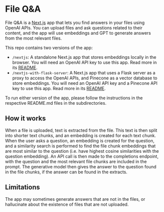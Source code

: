 # File Q&A

File Q&A is a [Next.js](https://nextjs.org/) app that lets you find answers in your files using OpenAI APIs. You can upload files and ask questions related to their content, and the app will use embeddings and GPT to generate answers from the most relevant files.

This repo contains two versions of the app:

- `/nextjs`: A standalone Next.js app that stores embeddings locally in the browser. You will need an OpenAI API key to use this app. Read more in its [README](nextjs/README.md).
- `/nextjs-with-flask-server`: A Next.js app that uses a Flask server as a proxy to access the OpenAI APIs, and Pinecone as a vector database to store embeddings. You will need an OpenAI API key and a Pinecone API key to use this app. Read more in its [README](nextjs-with-flask-server/README.md).

To run either version of the app, please follow the instructions in the respective README.md files in the subdirectories.

## How it works

When a file is uploaded, text is extracted from the file. This text is then split into shorter text chunks, and an embedding is created for each text chunk. When the user asks a question, an embedding is created for the question, and a similarity search is performed to find the file chunk embeddings that are most similar to the question (i.e. have highest cosine similarities with the question embedding). An API call is then made to the completions endpoint, with the question and the most relevant file chunks are included in the prompt. The generative model then gives the answer to the question found in the file chunks, if the answer can be found in the extracts.

## Limitations

The app may sometimes generate answers that are not in the files, or hallucinate about the existence of files that are not uploaded.
